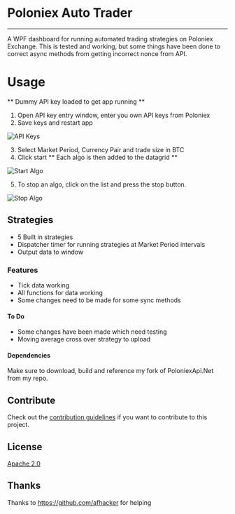 # Poloniex Auto Trader

---------------------------------------

A WPF dashboard for running automated trading strategies on Poloniex Exchange.
This is tested and working, but some things have been done to correct async methods from getting incorrect nonce from API.

# Usage
** Dummy API key loaded to get app running **
1. Open API key entry window, enter you own API keys from Poloniex
2. Save keys and restart app

![API Keys](https://github.com/ColossusFX/PoloniexAutoTrader/blob/master/Screenshot_1.jpg?raw=true "API Key Entry")

3. Select Market Period, Currency Pair and trade size in BTC
4. Click start
** Each algo is then added to the datagrid **

![Start Algo](https://github.com/ColossusFX/PoloniexAutoTrader/blob/master/Screenshot_3.jpg?raw=true "Start Algo")

5. To stop an algo, click on the list and press the stop button.

![Stop Algo](https://github.com/ColossusFX/PoloniexAutoTrader/blob/master/Screenshot_4.jpg?raw=true "Stop Algo")

## Strategies
- 5 Built in strategies
- Dispatcher timer for running strategies at Market Period intervals
- Output data to window

### Features
- Tick data working
- All functions for data working
 - Some changes need to be made for some sync methods
 
 #### To Do
- Some changes have been made which need testing
- Moving average cross over strategy to upload

#### Dependencies
Make sure to download, build and reference my fork of PoloniexApi.Net from my repo.

## Contribute
Check out the [contribution guidelines](CONTRIBUTING.md)
if you want to contribute to this project.

## License
[Apache 2.0](LICENSE)

## Thanks
Thanks to https://github.com/afhacker for helping
